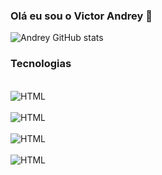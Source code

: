 ### Olá eu sou o Victor Andrey 👋

![Andrey GitHub stats](https://github-readme-stats.vercel.app/api?username=vandreys&show_icons=true&theme=dark)

### Tecnologias
<div style="display: incline_block"><br/>
  <img align="center" alt="HTML" src="https://img.shields.io/badge/HTML-239120?style=for-the-badge&logo=html5&logoColor=white"/>
</div>

<div style="display: incline_block"><br/>
  <img align="center" alt="HTML" src="https://img.shields.io/badge/CSS-239120?&style=for-the-badge&logo=css3&logoColor=white"/>
</div>

<div style="display: incline_block"><br/>
  <img align="center" alt="HTML" src="https://img.shields.io/badge/JavaScript-F7DF1E?style=for-the-badge&logo=javascript&logoColor=black"/>
</div>

<div style="display: incline_block"><br/>
  <img align="center" alt="HTML" src="https://img.shields.io/badge/React-20232A?style=for-the-badge&logo=react&logoColor=61DAFB"/>
</div>
